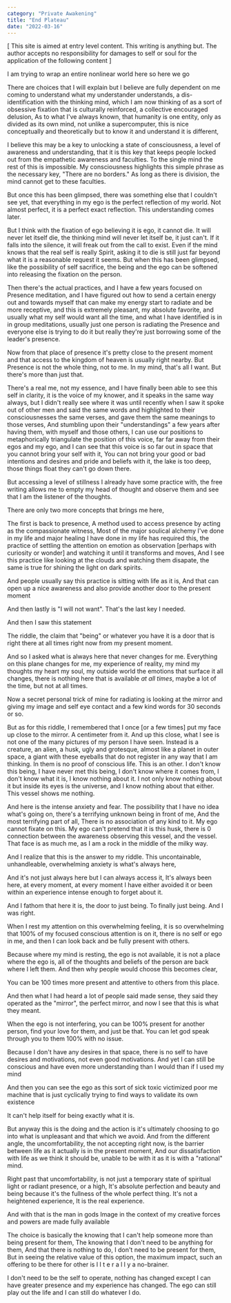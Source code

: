 ```yaml
---
category: "Private Awakening" 
title: "End Plateau"
date: "2022-03-16"
---
```


[ This site is aimed at entry level content. This writing is anything but. The author accepts no responsibility for damages to self or soul for the application of the following content ] 


I am trying to wrap an entire nonlinear world here so here we go 

There are choices that I will explain but I believe are fully dependent on me coming to understand what my understander understands, 
a dis-identification with the thinking mind, which I am now thinking of as a sort of obsessive fixation that is culturally reinforced, a collective encouraged delusion, 
As to what I've always known, that humanity is one entity, only as divided as its own mind, not unlike a supercomputer, 
this is nice conceptually and theoretically but to know it and understand it is different, 

I believe this may be a key to unlocking a state of consciousness, a level of awareness and understanding, that it is this key that keeps people locked out from the empathetic awareness and faculties. To the single mind the rest of this is impossible. My consciousness highlights this simple phrase as the necessary key, "There are no borders." As long as there is division, the mind cannot get to these faculties. 

But once this has been glimpsed, there was something else that I couldn't see yet, that everything in my ego is the perfect reflection of my world. Not almost perfect, it is a perfect exact reflection. This understanding comes later. 

But I think with the fixation of ego believing it is ego, it cannot die. It will never let itself die, the thinking mind will never let itself be, it just can't. If it falls into the silence, it will freak out from the call to exist. Even if the mind knows that the real self is really Spirit, asking it to die is still just far beyond what it is a reasonable request it seems. 
But when this has been glimpsed, like the possibility of self sacrifice, the being and the ego can be softened into releasing the fixation on the person. 

Then there's the actual practices, and I have a few years focused on Presence meditation, and I have figured out how to send a certain energy out and towards myself that can make my energy start to radiate and be more receptive, and this is extremely pleasant, my absolute favorite, and usually what my self would want all the time, and what I have identified is in in group meditations, usually just one person is radiating the Presence and everyone else is trying to do it but really they're just borrowing some of the leader's presence. 

Now from that place of presence it's pretty close to the present moment and that access to the kingdom of heaven is usually right nearby. 
But Presence is not the whole thing, not to me. In my mind, that's all I want. But there's more than just that. 

There's a real me, not my essence, and I have finally been able to see this self in clarity, it is the voice of my knower, and it speaks in the same way always, but I didn't really see where it was until recently when I saw it spoke out of other men and said the same words and highlighted to their consciousnesses the same verses, and gave them the same meanings to those verses, 
And stumbling upon their "understandings" a few years after having them, with myself and those others, I can use our positions to metaphorically triangulate the position of this voice, far far away from their egos and my ego, and I can see that this voice is so far out in space that you cannot bring your self with it, 
You can not bring your good or bad intentions and desires and pride and beliefs with it, the lake is too deep, those things float they can't go down there. 

But accessing a level of stillness I already have some practice with, the free writing allows me to empty my head of thought and observe them and see that I am the listener of the thoughts. 
 
There are only two more concepts that brings me here, 

The first is back to presence,
A method used to access presence by acting as the compassionate witness, 
Most of the major soulical alchemy I've done in my life and major healing I have done in my life has required this, 
the practice of settling the attention on emotion as observation [perhaps with curiosity or wonder] and watching it until it transforms and moves, 
And I see this practice like looking at the clouds and watching them disapate, the same is true for shining the light on dark spirits. 

And people usually say this practice is sitting with life as it is,
And that can open up a nice awareness and also provide another door to the present moment    

And then lastly is "I will not want". That's the last key I needed.

  And then I saw this statement 

The riddle, the claim that "being" or whatever you have it is a door that is right there at all times right now from my present moment. 

And so I asked what is always here that never changes for me. Everything on this plane changes for me, my experience of reality, my mind my thoughts my heart my soul, my outside world the emotions that surface it all changes, there is nothing here that is available *at all times*, maybe a lot of the time, but not at all times. 

 Now a secret personal trick of mine for radiating is looking at the mirror and giving my image and self eye contact and a few kind words for 30 seconds or so.  

But as for this riddle, I remembered that I once [or a few times] put my face up close to the mirror. A centimeter from it. And up this close, what I see is not one of the many pictures of my person I have seen. Instead is a creature, an alien, a husk, ugly and grotesque, almost like a planet in outer space, a giant with these eyeballs that do not register in any way that I am thinking. In them is no proof of conscious life. 
This is an other. I don't know this being, I have never met this being, I don't know where it comes from, I don't know what it is, I know nothing about it. 
I not only know nothing about it but inside its eyes is the universe, and I know nothing about that either. This vessel shows me nothing. 

And here is the intense anxiety and fear. The possibility that I have no idea what's going on, there's a terrifying unknown being in front of me, 
And the most terrifying part of all, 
There is no association of any kind to it. My ego cannot fixate on this. My ego can't pretend that it is this husk, there is 0 connection between the awareness observing this vessel, and the vessel. That face is as much me, as I am a rock in the middle of the milky way. 

And I realize that this is the answer to my riddle. This uncontainable, unhandleable, overwhelming anxiety is what's always here, 

And it's not just always here but I can always access it, 
It's always been here, at every moment, at every moment I have either avoided it or been within an experience intense enough to forget about it. 

And I fathom that here it is, the door to just being. To finally just being. 
And I was right. 

 When I rest my attention on this overwhelming feeling, it is so overwhelming that 100% of my focused conscious attention is on it, there is no self or ego in me, and then I can look back and be fully present with others. 

Because where my mind is resting, the ego is not  available, it is not a place where the ego is, all of the thoughts and beliefs of the person are back where I left them. 
And then why people would choose this becomes clear, 

You can be 100 times more present and attentive to others from this place. 

And then what I had heard a lot of people said made sense, they said they operated as the "mirror", the perfect mirror, 
and now I see that this is what they meant.

When the ego is not interfering, you can be 100% present for another person, find your love for them, and just be that. You can let god speak through you to them 100% with no issue. 

 Because I don't have any desires in that space, there is no self to have desires and motivations,  not even good motivations. And yet I can still be conscious and have even more understanding than I would than if I used my mind 

 And then you can see the ego as this sort of sick toxic victimized poor me machine that is just cyclically trying to find ways to validate its own existence 

It can't help itself for being exactly what it is. 

But anyway this is the doing and the action is it's ultimately choosing to go into what is unpleasant and that which we avoid. 
And from the different angle, the uncomfortability, the not accepting right now, is the barrier between life as it actually is in the present moment, 
And our dissatisfaction with life as we think it should be, unable to be with it as it is with a "rational" mind. 

Right past that uncomfortability, is not just a temporary state of spiritual light or radiant presence, or a high, 
It's absolute perfection and beauty and being because it's the fullness of the whole perfect thing. It's not a heightened experience, 
It is the real experience.

And with that is the man in gods Image in the context of my creative forces and powers are made fully available 

 The choice is basically the knowing that I can't help someone more than being present for them, 
The knowing that I don't need to be anything for them, 
And that there is nothing to do, 
I don't need to be present for them, 
But in seeing the relative value of this option, the maximum impact, such an offering to be there for other is l I t e r a l l y a no-brainer. 

I don't need to be the self to operate, 
nothing has changed except I can have greater presence and my experience has changed. 
The ego can still play out the life and I can still do whatever I do. 


